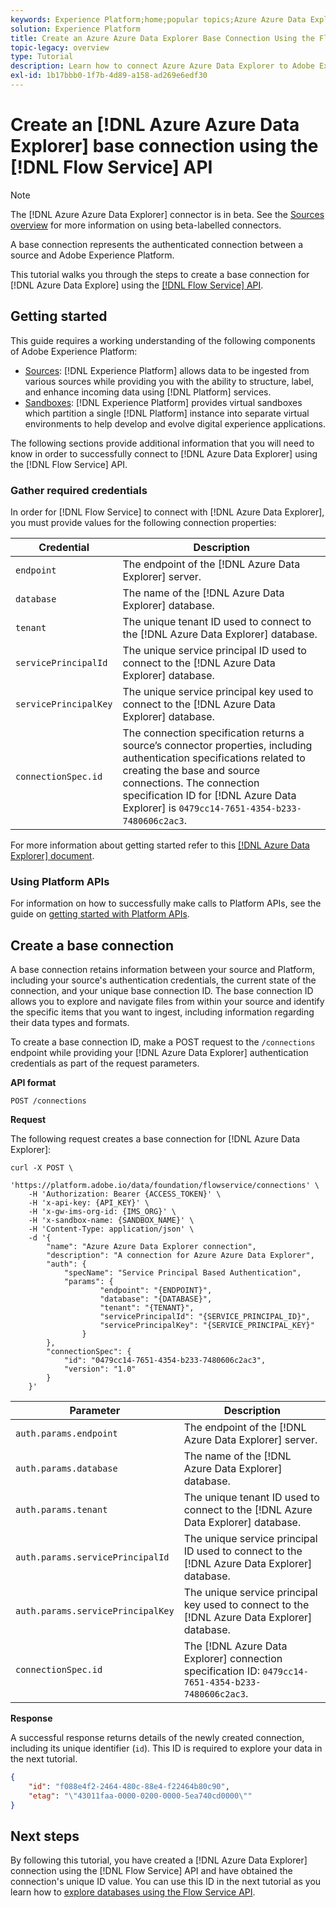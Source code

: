 ```yaml
---
keywords: Experience Platform;home;popular topics;Azure Azure Data Explorer;Azure Data Explorer;Azure Data Explorer
solution: Experience Platform
title: Create an Azure Azure Data Explorer Base Connection Using the Flow Service API
topic-legacy: overview
type: Tutorial
description: Learn how to connect Azure Azure Data Explorer to Adobe Experience Platform using the Flow Service API.
exl-id: 1b17bbb0-1f7b-4d89-a158-ad269e6edf30
---
```

# Create an [!DNL Azure Azure Data Explorer] base connection using the [!DNL Flow Service] API

>[!NOTE]
>
>The [!DNL Azure Azure Data Explorer] connector is in beta. See the [Sources overview](../../../../home.md#terms-and-conditions) for more information on using beta-labelled connectors.

A base connection represents the authenticated connection between a source and Adobe Experience Platform.

This tutorial walks you through the steps to create a base connection for [!DNL Azure Data Explore] using the [[!DNL Flow Service] API](https://www.adobe.io/experience-platform-apis/references/flow-service/).


## Getting started

This guide requires a working understanding of the following components of Adobe Experience Platform:

* [Sources](../../../../home.md): [!DNL Experience Platform] allows data to be ingested from various sources while providing you with the ability to structure, label, and enhance incoming data using [!DNL Platform] services.
* [Sandboxes](../../../../../sandboxes/home.md): [!DNL Experience Platform] provides virtual sandboxes which partition a single [!DNL Platform] instance into separate virtual environments to help develop and evolve digital experience applications.

The following sections provide additional information that you will need to know in order to successfully connect to [!DNL Azure Data Explorer] using the [!DNL Flow Service] API.

### Gather required credentials

In order for [!DNL Flow Service] to connect with [!DNL Azure Data Explorer], you must provide values for the following connection properties:

| Credential | Description |
| ---------- | ----------- |
| `endpoint` | The endpoint of the [!DNL Azure Data Explorer] server. |
| `database` | The name of the [!DNL Azure Data Explorer] database. |
| `tenant` | The unique tenant ID used to connect to the [!DNL Azure Data Explorer] database. |
| `servicePrincipalId` | The unique service principal ID used to connect to the [!DNL Azure Data Explorer] database. |
| `servicePrincipalKey` | The unique service principal key used to connect to the [!DNL Azure Data Explorer] database. |
| `connectionSpec.id` | The connection specification returns a source’s connector properties, including authentication specifications related to creating the base and source connections. The connection specification ID for [!DNL Azure Data Explorer] is `0479cc14-7651-4354-b233-7480606c2ac3`. |

For more information about getting started refer to this [[!DNL Azure Data Explorer] document](https://docs.microsoft.com/en-us/azure/data-explorer/kusto/management/access-control/how-to-authenticate-with-aad).

### Using Platform APIs

For information on how to successfully make calls to Platform APIs, see the guide on [getting started with Platform APIs](../../../../../landing/api-guide.md).

## Create a base connection

A base connection retains information between your source and Platform, including your source's authentication credentials, the current state of the connection, and your unique base connection ID. The base connection ID allows you to explore and navigate files from within your source and identify the specific items that you want to ingest, including information regarding their data types and formats.

To create a base connection ID, make a POST request to the `/connections` endpoint while providing your [!DNL Azure Data Explorer] authentication credentials as part of the request parameters.

**API format**

```https
POST /connections
```

**Request**

The following request creates a base connection for [!DNL Azure Data Explorer]:

```shell
curl -X POST \
    'https://platform.adobe.io/data/foundation/flowservice/connections' \
    -H 'Authorization: Bearer {ACCESS_TOKEN}' \
    -H 'x-api-key: {API_KEY}' \
    -H 'x-gw-ims-org-id: {IMS_ORG}' \
    -H 'x-sandbox-name: {SANDBOX_NAME}' \
    -H 'Content-Type: application/json' \
    -d '{
        "name": "Azure Azure Data Explorer connection",
        "description": "A connection for Azure Azure Data Explorer",
        "auth": {
            "specName": "Service Principal Based Authentication",
            "params": {
                    "endpoint": "{ENDPOINT}",
                    "database": "{DATABASE}",
                    "tenant": "{TENANT}",
                    "servicePrincipalId": "{SERVICE_PRINCIPAL_ID}",
                    "servicePrincipalKey": "{SERVICE_PRINCIPAL_KEY}"
                }
        },
        "connectionSpec": {
            "id": "0479cc14-7651-4354-b233-7480606c2ac3",
            "version": "1.0"
        }
    }'
```

| Parameter | Description |
| --------- | ----------- |
| `auth.params.endpoint` | The endpoint of the [!DNL Azure Data Explorer] server. |
| `auth.params.database` | The name of the [!DNL Azure Data Explorer] database. |
| `auth.params.tenant` | The unique tenant ID used to connect to the [!DNL Azure Data Explorer] database. |
| `auth.params.servicePrincipalId` | The unique service principal ID used to connect to the [!DNL Azure Data Explorer] database. |
| `auth.params.servicePrincipalKey` | The unique service principal key used to connect to the [!DNL Azure Data Explorer] database. |
| `connectionSpec.id` | The [!DNL Azure Data Explorer] connection specification ID: `0479cc14-7651-4354-b233-7480606c2ac3`. |

**Response**

A successful response returns details of the newly created connection, including its unique identifier (`id`). This ID is required to explore your data in the next tutorial.

```json
{
    "id": "f088e4f2-2464-480c-88e4-f22464b80c90",
    "etag": "\"43011faa-0000-0200-0000-5ea740cd0000\""
}
```

## Next steps

By following this tutorial, you have created a [!DNL Azure Data Explorer] connection using the [!DNL Flow Service] API and have obtained the connection's unique ID value. You can use this ID in the next tutorial as you learn how to [explore databases using the Flow Service API](../../explore/database-nosql.md).
